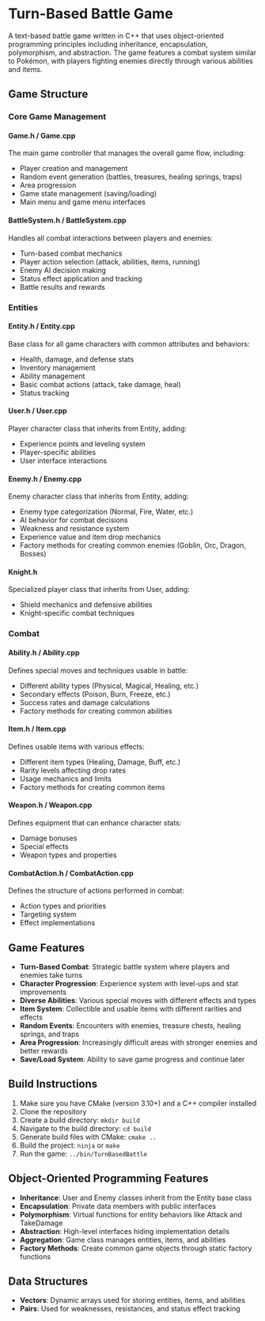 # Turn-Based Battle Game

A text-based battle game written in C++ that uses object-oriented programming principles including inheritance, encapsulation, polymorphism, and abstraction. The game features a combat system similar to Pokémon, with players fighting enemies directly through various abilities and items.

## Game Structure

### Core Game Management

#### Game.h / Game.cpp
The main game controller that manages the overall game flow, including:
- Player creation and management
- Random event generation (battles, treasures, healing springs, traps)
- Area progression
- Game state management (saving/loading)
- Main menu and game menu interfaces

#### BattleSystem.h / BattleSystem.cpp
Handles all combat interactions between players and enemies:
- Turn-based combat mechanics
- Player action selection (attack, abilities, items, running)
- Enemy AI decision making
- Status effect application and tracking
- Battle results and rewards

### Entities

#### Entity.h / Entity.cpp
Base class for all game characters with common attributes and behaviors:
- Health, damage, and defense stats
- Inventory management
- Ability management
- Basic combat actions (attack, take damage, heal)
- Status tracking

#### User.h / User.cpp
Player character class that inherits from Entity, adding:
- Experience points and leveling system
- Player-specific abilities
- User interface interactions

#### Enemy.h / Enemy.cpp
Enemy character class that inherits from Entity, adding:
- Enemy type categorization (Normal, Fire, Water, etc.)
- AI behavior for combat decisions
- Weakness and resistance system
- Experience value and item drop mechanics
- Factory methods for creating common enemies (Goblin, Orc, Dragon, Bosses)

#### Knight.h
Specialized player class that inherits from User, adding:
- Shield mechanics and defensive abilities
- Knight-specific combat techniques

### Combat

#### Ability.h / Ability.cpp
Defines special moves and techniques usable in battle:
- Different ability types (Physical, Magical, Healing, etc.)
- Secondary effects (Poison, Burn, Freeze, etc.)
- Success rates and damage calculations
- Factory methods for creating common abilities

#### Item.h / Item.cpp
Defines usable items with various effects:
- Different item types (Healing, Damage, Buff, etc.)
- Rarity levels affecting drop rates
- Usage mechanics and limits
- Factory methods for creating common items

#### Weapon.h / Weapon.cpp
Defines equipment that can enhance character stats:
- Damage bonuses
- Special effects
- Weapon types and properties

#### CombatAction.h / CombatAction.cpp
Defines the structure of actions performed in combat:
- Action types and priorities
- Targeting system
- Effect implementations

## Game Features

- **Turn-Based Combat**: Strategic battle system where players and enemies take turns
- **Character Progression**: Experience system with level-ups and stat improvements
- **Diverse Abilities**: Various special moves with different effects and types
- **Item System**: Collectible and usable items with different rarities and effects
- **Random Events**: Encounters with enemies, treasure chests, healing springs, and traps
- **Area Progression**: Increasingly difficult areas with stronger enemies and better rewards
- **Save/Load System**: Ability to save game progress and continue later

## Build Instructions

1. Make sure you have CMake (version 3.10+) and a C++ compiler installed
2. Clone the repository
3. Create a build directory: `mkdir build`
4. Navigate to the build directory: `cd build`
5. Generate build files with CMake: `cmake ..`
6. Build the project: `ninja` or `make`
7. Run the game: `../bin/TurnBasedBattle`

## Object-Oriented Programming Features

- **Inheritance**: User and Enemy classes inherit from the Entity base class
- **Encapsulation**: Private data members with public interfaces
- **Polymorphism**: Virtual functions for entity behaviors like Attack and TakeDamage
- **Abstraction**: High-level interfaces hiding implementation details
- **Aggregation**: Game class manages entities, items, and abilities
- **Factory Methods**: Create common game objects through static factory functions

## Data Structures

- **Vectors**: Dynamic arrays used for storing entities, items, and abilities
- **Pairs**: Used for weaknesses, resistances, and status effect tracking